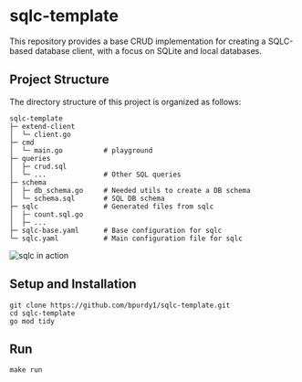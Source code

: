 
# sqlc-template

This repository provides a base CRUD implementation for creating a SQLC-based database client, with a focus on SQLite and local databases.

## Project Structure

The directory structure of this project is organized as follows:

```
sqlc-template
├─ extend-client 
│  └─ client.go   
├─ cmd
│  └─ main.go          # playground
├─ queries
│  ├─ crud.sql         
│  └─ ...              # Other SQL queries
├─ schema
│  ├─ db_schema.go     # Needed utils to create a DB schema
│  └─ schema.sql       # SQL DB schema
├─ sqlc                # Generated files from sqlc
│  ├─ count.sql.go     
│  ├─ ...             
├─ sqlc-base.yaml      # Base configuration for sqlc
└─ sqlc.yaml           # Main configuration file for sqlc

```


![sqlc in action](<./assets/Screenshot 2025-04-27 at 8.36.42 PM.jpg>)

## Setup and Installation

```
git clone https://github.com/bpurdy1/sqlc-template.git  
cd sqlc-template
go mod tidy
```

## Run 

```
make run 
```